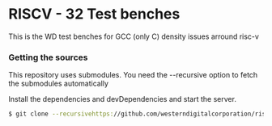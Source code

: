 # RISCV - 32 Test benches

This is the WD test benches for GCC (only C) density issues arround risc-v

### Getting the sources

This repository uses submodules. You need the --recursive option to fetch the submodules automatically

Install the dependencies and devDependencies and start the server.

```sh
$ git clone --recursivehttps://github.com/westerndigitalcorporation/riscv32-Code-density-test-bench.git
```
